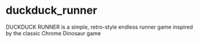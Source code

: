 # duckduck_runner
DUCKDUCK RUNNER is a simple, retro-style endless runner game inspired by the classic Chrome Dinosaur game
